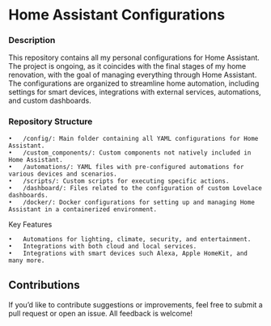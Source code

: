 # Home Assistant Configurations

### Description

This repository contains all my personal configurations for Home Assistant. 
The project is ongoing, as it coincides with the final stages of my home renovation, with the goal of managing everything through Home Assistant. 
The configurations are organized to streamline home automation, including settings for smart devices, integrations with external services, automations, and custom dashboards.

### Repository Structure

	•	/config/: Main folder containing all YAML configurations for Home Assistant.
	•	/custom_components/: Custom components not natively included in Home Assistant.
	•	/automations/: YAML files with pre-configured automations for various devices and scenarios.
	•	/scripts/: Custom scripts for executing specific actions.
	•	/dashboard/: Files related to the configuration of custom Lovelace dashboards.
	•	/docker/: Docker configurations for setting up and managing Home Assistant in a containerized environment.

Key Features

	•	Automations for lighting, climate, security, and entertainment.
	•	Integrations with both cloud and local services.
	•	Integrations with smart devices such Alexa, Apple HomeKit, and many more.

## Contributions

If you’d like to contribute suggestions or improvements, feel free to submit a pull request or open an issue. All feedback is welcome!